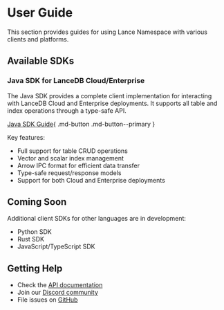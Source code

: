# User Guide

This section provides guides for using Lance Namespace with various clients and platforms.

## Available SDKs

### Java SDK for LanceDB Cloud/Enterprise

The Java SDK provides a complete client implementation for interacting with LanceDB Cloud and Enterprise deployments. It supports all table and index operations through a type-safe API.

[Java SDK Guide](java-sdk.md){ .md-button .md-button--primary }

Key features:
- Full support for table CRUD operations
- Vector and scalar index management
- Arrow IPC format for efficient data transfer
- Type-safe request/response models
- Support for both Cloud and Enterprise deployments

## Coming Soon

Additional client SDKs for other languages are in development:
- Python SDK
- Rust SDK
- JavaScript/TypeScript SDK

## Getting Help

- Check the [API documentation](https://javadoc.io/doc/com.lancedb/lance-namespace-core/latest/index.html)
- Join our [Discord community](https://discord.gg/zMM32dvNtd)
- File issues on [GitHub](https://github.com/lancedb/lance-namespace/issues)